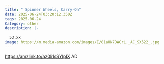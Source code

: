 ```yaml
---
title: " Spinner Wheels, Carry-On"
date: 2025-06-24T03:20:12.350Z
tags: 2025-06-24
Category: other
description: |-
  
  53.xx     
image: https://m.media-amazon.com/images/I/81aUN7DWCrL._AC_SX522_.jpg
---
```

https://amzlink.to/az0li1sSYlpIX     AD
